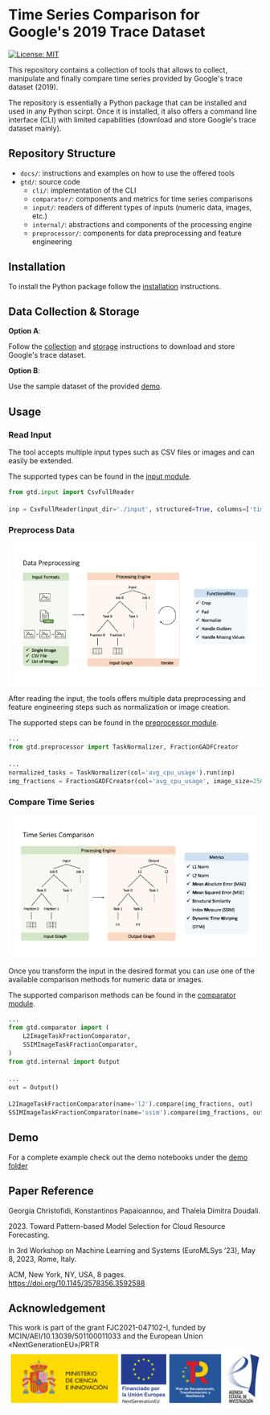 # Time Series Comparison for Google's 2019 Trace Dataset

[![License: MIT](https://img.shields.io/badge/License-MIT-yellow.svg)](https://opensource.org/licenses/MIT)

This repository contains a collection of tools that allows to collect, manipulate
and finally compare time series provided by Google's trace dataset (2019).

The repository is essentially a Python package that can be installed and used in
any Python scirpt. Once it is installed, it also offers a command line interface
(CLI) with limited capabilities (download and store Google's trace dataset mainly).

## Repository Structure

- `docs/`: instructions and examples on how to use the offered tools
- `gtd/`: source code
    - `cli/`: implementation of the CLI
    - `comparator/`: components and metrics for time series comparisons
    - `input/`: readers of different types of inputs (numeric data, images, etc.)
    - `internal/`: abstractions and components of the processing engine
    - `preprocessor/`: components for data preprocessing and feature engineering

## Installation

To install the Python package follow the [installation](docs/installation.md) instructions.

## Data Collection & Storage

**Option A**:

Follow the [collection](docs/data_collection.md) and [storage](docs/data_storage.md)
instructions to download and store Google's trace dataset.

**Option B**:

Use the sample dataset of the provided [demo](docs/demo/).

## Usage

### Read Input

The tool accepts multiple input types such as CSV files or images and can easily
be extended.

The supported types can be found in the [input module](gtd/input/).

```python
from gtd.input import CsvFullReader

inp = CsvFullReader(input_dir='./input', structured=True, columns=['time', 'avg_cpu_usage']).read_input()
```

### Preprocess Data

![Data Preprocessing](docs/images/data_preprocessing.png)

After reading the input, the tools offers multiple data preprocessing and feature
engineering steps such as normalization or image creation.

The supported steps can be found in the [preprocessor module](gtd/preprocessor/).

```python
...
from gtd.preprocessor import TaskNormalizer, FractionGADFCreator

...
normalized_tasks = TaskNormalizer(col='avg_cpu_usage').run(inp)
img_fractions = FractionGADFCreator(col='avg_cpu_usage', image_size=256).run(normalized_tasks)
```

### Compare Time Series

![Time Series Comparison](docs/images/time_comparisons.png)

Once you transform the input in the desired format you can use one of the available
comparison methods for numeric data or images.

The supported comparison methods can be found in the [comparator module](gtd/comparator/).

```python
...
from gtd.comparator import (
    L2ImageTaskFractionComparator,
    SSIMImageTaskFractionComparator,
)
from gtd.internal import Output

...
out = Output()

L2ImageTaskFractionComparator(name='l2').compare(img_fractions, out)
SSIMImageTaskFractionComparator(name='ssim').compare(img_fractions, out)
```

## Demo

For a complete example check out the demo notebooks under the [demo folder](docs/demo/)

## Paper Reference

Georgia Christofidi, Konstantinos Papaioannou, and Thaleia Dimitra Doudali.

2023\. Toward Pattern-based Model Selection for Cloud Resource Forecasting.

In 3rd Workshop on Machine Learning and Systems (EuroMLSys ’23), May 8, 2023, Rome,
Italy.

ACM, New York, NY, USA, 8 pages. <https://doi.org/10.1145/3578356.3592588>

## Acknowledgement
This work is part of the grant FJC2021-047102-I, funded by MCIN/AEI/10.13039/501100011033 and the European Union «NextGenerationEU»/PRTR
![Acknowledgement](docs/images/acknowledgement.png)
